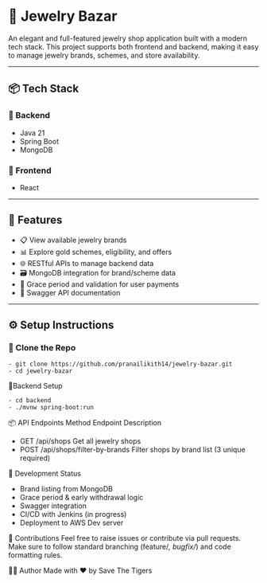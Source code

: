 # 💍 Jewelry Bazar

An elegant and full-featured jewelry shop application built with a modern tech stack. This project supports both frontend and backend, making it easy to manage jewelry brands, schemes, and store availability.

---

## 📦 Tech Stack

### 🔹 Backend
- Java 21
- Spring Boot
- MongoDB

### 🔹 Frontend
- React 

---

## 🚀 Features

- 📋 View available jewelry brands
- 📊 Explore gold schemes, eligibility, and offers
- 🌐 RESTful APIs to manage backend data
- 🗃️ MongoDB integration for brand/scheme data
- 🔐 Grace period and validation for user payments
- 🧾 Swagger API documentation

---

## ⚙️ Setup Instructions

### 🔹 Clone the Repo

    - git clone https://github.com/pranailikith14/jewelry-bazar.git
    - cd jewelry-bazar

🔹Backend Setup
    
    - cd backend
    - ./mvnw spring-boot:run

📦 API Endpoints
Method	Endpoint	Description
 - GET	/api/shops	Get all jewelry shops
 - POST	/api/shops/filter-by-brands	Filter shops by brand list (3 unique required)

🧪 Development Status
  - Brand listing from MongoDB
  - Grace period & early withdrawal logic
  - Swagger integration
  - CI/CD with Jenkins (in progress)
  - Deployment to AWS Dev server

🤝 Contributions
Feel free to raise issues or contribute via pull requests. Make sure to follow standard branching (feature/*, bugfix/*) and code formatting rules.

🙋‍♂️ Author
Made with ❤️ by Save The Tigers

